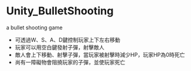 # Unity_BulletShooting
a bullet shooting game

- 可透過W、S、A、D鍵控制玩家上下左右移動
- 玩家可以用空白鍵發射子彈，射擊敵人
- 敵人會上下移動、射擊子彈，當玩家被射擊時減少HP，玩家HP為0時死亡
- 尚有一障礙物會阻撓玩家的子彈，並使玩家死亡